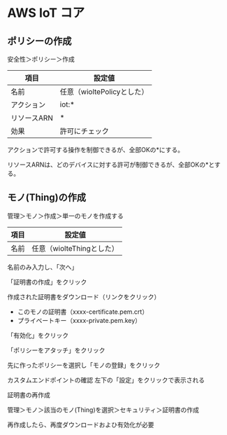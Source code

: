 # AWS IoT コア

## ポリシーの作成

安全性＞ポリシー＞作成

|項目|設定値|
|---|---|
|名前|任意（wioltePolicyとした）|
|アクション|iot:*|
|リソースARN|*|
|効果|許可にチェック|

アクションで許可する操作を制御できるが、全部OKの*にする。

リソースARNは、どのデバイスに対する許可が制御できるが、全部OKの*とする。


## モノ(Thing)の作成

管理＞モノ＞作成＞単一のモノを作成する

|項目|設定値|
|---|---|
|名前|任意（wiolteThingとした）|

名前のみ入力し、「次へ」

「証明書の作成」をクリック

作成された証明書をダウンロード（リンクをクリック）
- このモノの証明書（xxxx-certificate.pem.crt）
- プライベートキー（xxxx-private.pem.key）

「有効化」をクリック

「ポリシーをアタッチ」をクリック

先に作ったポリシーを選択し「モノの登録」をクリック


カスタムエンドポイントの確認
左下の「設定」をクリックで表示される

証明書の再作成

管理＞モノ＞該当のモノ(Thing)を選択＞セキュリティ＞証明書の作成

再作成したら、再度ダウンロードおよひ有効化が必要
